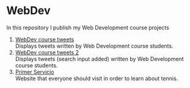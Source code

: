 # WebDev

In this repository I publish my Web Development course projects

1. [WebDev course tweets](https://japoveda10.github.io/webDevCourseTweets/) <br>
  Displays tweets written by Web Development course students.
2. [WebDev course tweets 2](https://japoveda10.github.io/webDevCourseTweets2/) <br>
  Displays tweets (search input added) written by Web Development course students.
3. [Primer Servicio](https://japoveda10.github.io/primerservicio/) <br>
  Website that everyone should visit in order to learn about tennis.
